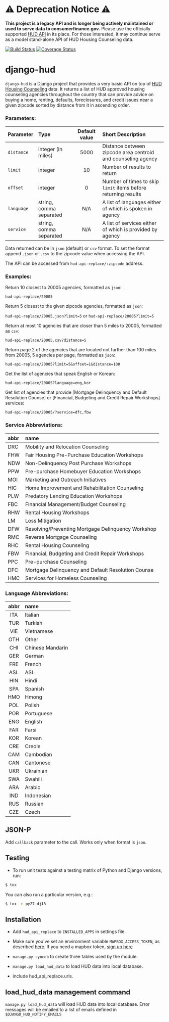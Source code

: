 # ⚠ Deprecation Notice ⚠ 

**This project is a legacy API and is longer being actively maintained or used to serve data to consumerfinance.gov.** Please use the officially supported [HUD API](https://data.hud.gov/housing_counseling.html) in its place. For those interested, it may continue serve as a model stand-alone API of HUD Housing Counseling data.


[![Build Status](https://travis-ci.org/cfpb/django-hud.svg?branch=master)](https://travis-ci.org/cfpb/django-hud) [![Coverage Status](https://coveralls.io/repos/github/cfpb/django-hud/badge.svg?branch=master)](https://coveralls.io/github/cfpb/django-hud?branch=master)

# django-hud

`django-hud` is a Django project that provides a very basic API on top of [HUD Housing
Counseling](http://portal.hud.gov/hudportal/HUD?src=/program_offices/housing/sfh/hcc) data. It returns a list of
HUD approved housing counseling agencies throughout the country that can provide advice on buying a home, renting,
defaults, foreclosures, and credit issues near a given zipcode sorted by distance from it in ascending order.

### Parameters:

| Parameter  | Type                    | Default value | Short Description                                                 |
|:---------- |:----------------------- |:-------------:|:----------------------------------------------------------------- |
| `distance` | integer (in miles)      | 5000          | Distance between zipcode area centroid and counseling agency      |
| `limit`    | integer                 | 10            | Number of results to return                                       |
| `offset`   | integer                 | 0             | Number of times to skip `limit` items before returning results    |
| `language` | string, comma separated | N/A           | A list of languages either of which is spoken in agency           |
| `service`  | string, comma separated | N/A           | A list of services either of which is provided by agency          |

Data returned can be in `json` (default) or `csv` format. To set the format append `.json` or `.csv` to the zipcode
value when accessing the API.

The API can be accessed from `hud-api-replace/:zipcode` address.

### Examples:

Return 10 closest to 20005 agencies, formatted as `json`:

`hud-api-replace/20005`

Return 5 closest to the given zipcode agencies, formatted as `json`:

`hud-api-replace/20005.json?limit=5` or `hud-api-replace/20005?limit=5`

Return at most 10 agencies that are closer than 5 miles to 20005, formatted as `csv`:

`hud-api-replace/20005.csv?distance=5`

Return page 2 of the agencies that are located not further than 100 miles from 20005, 5 agencies per page,
formatted as `json`:

`hud-api-replace/20005?limit=5&offset=1&distance=100`

Get the list of agencies that speak English or Korean:

`hud-api-replace/20005?language=eng,kor`

Get list of agencies that provide [Mortgage Delinquency and Default Resolution Counse] or [Financial, Budgeting
and Credit Repair Workshops] services:

`hud-api-replace/20005/?service=dfc,fbw`

### Service Abbreviations:

| abbr | name                                               |
|:---- |:-------------------------------------------------- |
| DRC  | Mobility and Relocation Counseling                 |
| FHW  | Fair Housing Pre-Purchase Education Workshops      |
| NDW  | Non-Delinquency Post Purchase Workshops            |
| PPW  | Pre-purchase Homebuyer Education Workshops         |
| MOI  | Marketing and Outreach Initiatives                 |
| HIC  | Home Improvement and Rehabilitation Counseling     |
| PLW  | Predatory Lending Education Workshops              |
| FBC  | Financial Management/Budget Counseling             |
| RHW  | Rental Housing Workshops                           |
| LM   | Loss Mitigation                                    |
| DFW  | Resolving/Preventing Mortgage Delinquency Workshop |
| RMC  | Reverse Mortgage Counseling                        |
| RHC  | Rental Housing Counseling                          |
| FBW  | Financial, Budgeting and Credit Repair Workshops   |
| PPC  | Pre-purchase Counseling                            |
| DFC  | Mortgage Delinquency and Default Resolution Counse |
| HMC  | Services for Homeless Counseling                   |

### Language Abbreviations:

| abbr | name             |
|:----:|:---------------- |
| ITA  | Italian          |
| TUR  | Turkish          |
| VIE  | Vietnamese       |
| OTH  | Other            |
| CHI  | Chinese Mandarin |
| GER  | German           |
| FRE  | French           |
| ASL  | ASL              |
| HIN  | Hindi            |
| SPA  | Spanish          |
| HMO  | Hmong            |
| POL  | Polish           |
| POR  | Portuguese       |
| ENG  | English          |
| FAR  | Farsi            |
| KOR  | Korean           |
| CRE  | Creole           |
| CAM  | Cambodian        |
| CAN  | Cantonese        |
| UKR  | Ukrainian        |
| SWA  | Swahili          |
| ARA  | Arabic           |
| IND  | Indonesian       |
| RUS  | Russian          |
| CZE  | Czech            |

## JSON-P

Add `callback` parameter to the call. Works only when format is `json`.


## Testing

* To run unit tests against a testing matrix of Python and Django versions, run:

```sh
$ tox
```

You can also run a particular version, e.g.:

```sh
$ tox -e py27-dj18
```

## Installation

* Add `hud_api_replace` to `INSTALLED_APPS` in settings file.

* Make sure you've set an environment variable `MAPBOX_ACCESS_TOKEN`, as described [here](http://geocoder.readthedocs.io/providers/Mapbox.html#environment-variables). If you need a mapbox token, [sign up here](https://www.mapbox.com/studio/signup/?path=%2Faccount)

* `manage.py syncdb` to create three tables used by the module.

* `manage.py load_hud_data` to load HUD data into local database.

* include hud_api_replace.urls.

## load_hud_data management command

`manage.py load_hud_data` will load HUD data into local database. Error messages will be emailed to a list of emails
defined in `$DJANGO_HUD_NOTIFY_EMAILS`
